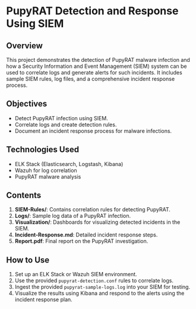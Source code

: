 # PupyRAT Detection and Response Using SIEM

## Overview
This project demonstrates the detection of PupyRAT malware infection and how a Security Information and Event Management (SIEM) system can be used to correlate logs and generate alerts for such incidents. It includes sample SIEM rules, log files, and a comprehensive incident response process.

## Objectives
- Detect PupyRAT infection using SIEM.
- Correlate logs and create detection rules.
- Document an incident response process for malware infections.

## Technologies Used
- ELK Stack (Elasticsearch, Logstash, Kibana)
- Wazuh for log correlation
- PupyRAT malware analysis

## Contents
1. **SIEM-Rules/**: Contains correlation rules for detecting PupyRAT.
2. **Logs/**: Sample log data of a PupyRAT infection.
3. **Visualization/**: Dashboards for visualizing detected incidents in the SIEM.
4. **Incident-Response.md**: Detailed incident response steps.
5. **Report.pdf**: Final report on the PupyRAT investigation.

## How to Use
1. Set up an ELK Stack or Wazuh SIEM environment.
2. Use the provided `pupyrat-detection.conf` rules to correlate logs.
3. Ingest the provided `pupyrat-sample-logs.log` into your SIEM for testing.
4. Visualize the results using Kibana and respond to the alerts using the incident response plan.


